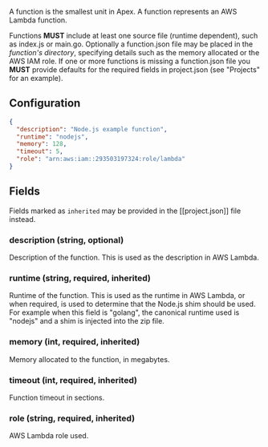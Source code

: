 
A function is the smallest unit in Apex. A function represents an AWS Lambda function.

Functions __MUST__ include at least one source file (runtime dependent), such as index.js or main.go. Optionally a function.json file may be placed in the _function's directory_, specifying details such as the memory allocated or the AWS IAM role. If one or more functions is missing a function.json file you __MUST__ provide defaults for the required fields in project.json (see "Projects" for an example).

## Configuration

```json
{
  "description": "Node.js example function",
  "runtime": "nodejs",
  "memory": 128,
  "timeout": 5,
  "role": "arn:aws:iam::293503197324:role/lambda"
}
```

## Fields

Fields marked as `inherited` may be provided in the [[project.json]] file instead.

### description (string, optional)

Description of the function. This is used as the description in AWS Lambda.

### runtime (string, required, inherited)

Runtime of the function. This is used as the runtime in AWS Lambda, or when required, is used to determine that the Node.js shim should be used. For example when this field is "golang", the canonical runtime used is "nodejs" and a shim is injected into the zip file.

### memory (int, required, inherited)

Memory allocated to the function, in megabytes.

### timeout (int, required, inherited)

Function timeout in sections.

### role (string, required, inherited)

AWS Lambda role used.
